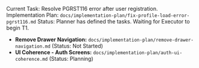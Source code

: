 Current Task: Resolve PGRST116 error after user registration.
Implementation Plan: `docs/implementation-plan/fix-profile-load-error-pgrst116.md`
Status: Planner has defined the tasks. Waiting for Executor to begin T1.

- **Remove Drawer Navigation:** `docs/implementation-plan/remove-drawer-navigation.md` (Status: Not Started)
- **UI Coherence - Auth Screens:** `docs/implementation-plan/auth-ui-coherence.md` (Status: Planning)
<!-- Add new task references above this line -->
